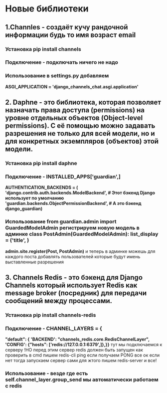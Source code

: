 
# Новые библиотеки

  ## 1.Channles - создаёт кучу рандочной информации будь то имя возраст email 
  ### Установка **pip install channels**
  ### Подключение - подключать ничего не надо 
  ### Использование в settings.py добавляем
   **ASGI_APPLICATION = 'django_channels_chat.asgi.application'**


  ## 2. Daphne - это библиотека, которая позволяет назначать права доступа (permissions) на уровне отдельных объектов (Object-level permissions). С её помощью можно задавать разрешения не только для всей модели, но и для конкретных экземпляров (объектов) этой модели.
  ### Установка **pip install daphne**
  ### Подключение - **INSTALLED_APPS['guardian',]** 
   **AUTHENTICATION_BACKENDS = (**
    **'django.contrib.auth.backends.ModelBackend', # Этот бэкенд Django использует по умолчанию**
    **'guardian.backends.ObjectPermissionBackend', # А это  бэкенд django_guardian)**
  ### Использование  **from guardian.admin import GuardedModelAdmin** регистрируем новую модель в админке **class PostAdmin(GuardedModelAdmin): list_display = ('title', )**
  **admin.site.register(Post, PostAdmin)** 
  и теперь в админке можешь для каждого поста добавлять пользователей которые будут имень выставленные разрешения

   ## 3. Channels Redis - это бэкенд для Django Сhannels который использует Redis как message broker (посредник) для передачи сообщений между процессами.
   ### Установка **pip install channels-redis**
   ### Подключение - **CHANNEL_LAYERS = {**
  **"default": {**
        **'BACKEND': "channels_redis.core.RedisChannelLayer",**
        **'CONFIG': {"hosts": ['redis://127.0.0.1:6379',]},}}** тут мы подключаемся к серверу !НО перед этим сервер redis должен быть запущен как проверить в cmd пишем redis-cli ping если получаем PONG все ок если нет тогда запускаем сервер сами для жтого пишем redis-server и все! 
   ### Использование - везде где есть **self.channel_layer.group_send** мы автоматически работаем с redis 

